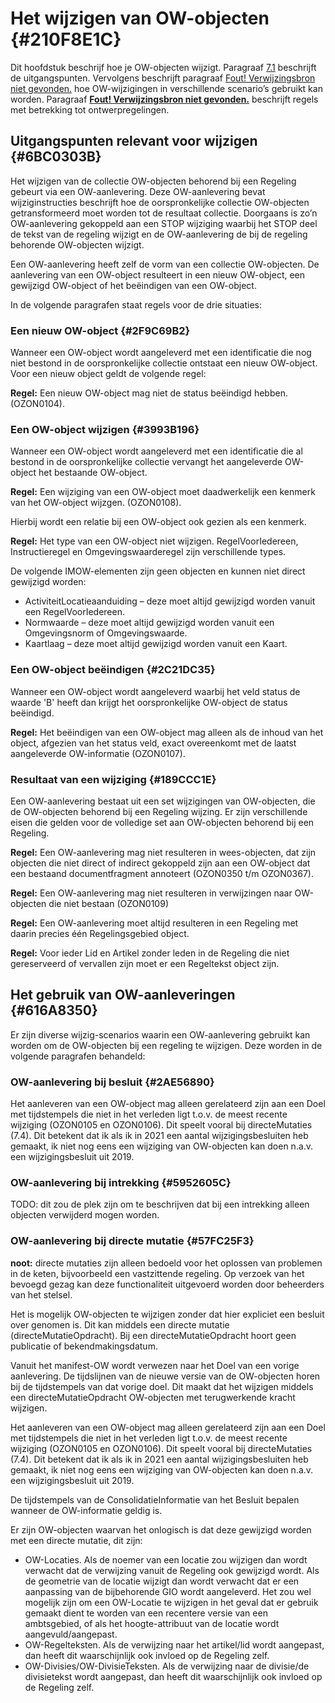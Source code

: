 # Het wijzigen van OW-objecten {#210F8E1C}

Dit hoofdstuk beschrijf hoe je OW-objecten wijzigt. Paragraaf
<a href='#6BC0303B'>7.1</a> beschrijft de uitgangspunten. Vervolgens beschrijft
paragraaf <a href='#'>Fout! Verwijzingsbron niet gevonden.</a> hoe
OW-wijzigingen in verschillende scenario’s gebruikt kan worden. Paragraaf
<b><a href='#'>Fout! Verwijzingsbron niet gevonden.</a></b> beschrijft regels
met betrekking tot ontwerpregelingen.

## Uitgangspunten relevant voor wijzigen {#6BC0303B}

Het wijzigen van de collectie OW-objecten behorend bij een Regeling gebeurt via
een OW-aanlevering. Deze OW-aanlevering bevat wijziginstructies beschrijft hoe
de oorspronkelijke collectie OW-objecten getransformeerd moet worden tot de
resultaat collectie. Doorgaans is zo’n OW-aanlevering gekoppeld aan een STOP
wijziging waarbij het STOP deel de tekst van de regeling wijzigt en de
OW-aanlevering de bij de regeling behorende OW-objecten wijzigt.

Een OW-aanlevering heeft zelf de vorm van een collectie OW-objecten. De
aanlevering van een OW-object resulteert in een nieuw OW-object, een gewijzigd
OW-object of het beëindigen van een OW-object.

In de volgende paragrafen staat regels voor de drie situaties:

### Een nieuw OW-object {#2F9C69B2}

Wanneer een OW-object wordt aangeleverd met een identificatie die nog niet
bestond in de oorspronkelijke collectie ontstaat een nieuw OW-object. Voor een
nieuw object geldt de volgende regel:

**Regel:** Een nieuw OW-object mag niet de status beëindigd hebben. (OZON0104).

### Een OW-object wijzigen {#3993B196}

Wanneer een OW-object wordt aangeleverd met een identificatie die al bestond in
de oorspronkelijke collectie vervangt het aangeleverde OW-object het bestaande
OW-object.

**Regel:** Een wijziging van een OW-object moet daadwerkelijk een kenmerk van
het OW-object wijzgen. (OZON0108).

Hierbij wordt een relatie bij een OW-object ook gezien als een kenmerk.

**Regel:** Het type van een OW-object niet wijzigen. RegelVoorIedereen,
Instructieregel en Omgevingswaarderegel zijn verschillende types.

De volgende IMOW-elementen zijn geen objecten en kunnen niet direct gewijzigd
worden:

- ActiviteitLocatieaanduiding – deze moet altijd gewijzigd worden vanuit een
  RegelVoorIedereen.
- Normwaarde – deze moet altijd gewijzigd worden vanuit een Omgevingsnorm of
  Omgevingswaarde.
- Kaartlaag – deze moet altijd gewijzigd worden vanuit een Kaart.

### Een OW-object beëindigen {#2C21DC35}

Wanneer een OW-object wordt aangeleverd waarbij het veld status de waarde 'B'
heeft dan krijgt het oorspronkelijke OW-object de status beëindigd.

**Regel:** Het beëindigen van een OW-object mag alleen als de inhoud van het
object, afgezien van het status veld, exact overeenkomt met de laatst
aangeleverde OW-informatie (OZON0107).

### Resultaat van een wijziging {#189CCC1E}

Een OW-aanlevering bestaat uit een set wijzigingen van OW-objecten, die de
OW-objecten behorend bij een Regeling wijzing. Er zijn verschillende eisen die
gelden voor de volledige set aan OW-objecten behorend bij een Regeling.

**Regel:** Een OW-aanlevering mag niet resulteren in wees-objecten, dat zijn
objecten die niet direct of indirect gekoppeld zijn aan een OW-object dat een
bestaand documentfragment annoteert (OZON0350 t/m OZON0367).

**Regel:** Een OW-aanlevering mag niet resulteren in verwijzingen naar
OW-objecten die niet bestaan (OZON0109)

**Regel:** Een OW-aanlevering moet altijd resulteren in een Regeling met daarin
precies één Regelingsgebied object.

**Regel:** Voor ieder Lid en Artikel zonder leden in de Regeling die niet
gereserveerd of vervallen zijn moet er een Regeltekst object zijn.

## Het gebruik van OW-aanleveringen {#616A8350}

Er zijn diverse wijzig-scenarios waarin een OW-aanlevering gebruikt kan worden
om de OW-objecten bij een regeling te wijzigen. Deze worden in de volgende
paragrafen behandeld:

### OW-aanlevering bij besluit {#2AE56890}

Het aanleveren van een OW-object mag alleen gerelateerd zijn aan een Doel met
tijdstempels die niet in het verleden ligt t.o.v. de meest recente wijziging
(OZON0105 en OZON0106). Dit speelt vooral bij directeMutaties (7.4). Dit
betekent dat ik als ik in 2021 een aantal wijzigingsbesluiten heb gemaakt, ik
niet nog eens een wijziging van OW-objecten kan doen n.a.v. een
wijzigingsbesluit uit 2019.

### OW-aanlevering bij intrekking {#5952605C}

TODO: dit zou de plek zijn om te beschrijven dat bij een intrekking alleen
objecten verwijderd mogen worden.

### OW-aanlevering bij directe mutatie {#57FC25F3}

**noot:** directe mutaties zijn alleen bedoeld voor het oplossen van problemen
in de keten, bijvoorbeeld een vastzittende regeling. Op verzoek van het bevoegd
gezag kan deze functionaliteit uitgevoerd worden door beheerders van het
stelsel.

Het is mogelijk OW-objecten te wijzigen zonder dat hier expliciet een besluit
over genomen is. Dit kan middels een directe mutatie (directeMutatieOpdracht).
Bij een directeMutatieOpdracht hoort geen publicatie of bekendmakingsdatum.

Vanuit het manifest-OW wordt verwezen naar het Doel van een vorige aanlevering.
De tijdslijnen van de nieuwe versie van de OW-objecten horen bij de tijdstempels
van dat vorige doel. Dit maakt dat het wijzigen middels een
directeMutatieOpdracht OW-objecten met terugwerkende kracht wijzigen.

Het aanleveren van een OW-object mag alleen gerelateerd zijn aan een Doel met
tijdstempels die niet in het verleden ligt t.o.v. de meest recente wijziging
(OZON0105 en OZON0106). Dit speelt vooral bij directeMutaties (7.4). Dit
betekent dat ik als ik in 2021 een aantal wijzigingsbesluiten heb gemaakt, ik
niet nog eens een wijziging van OW-objecten kan doen n.a.v. een
wijzigingsbesluit uit 2019.

De tijdstempels van de ConsolidatieInformatie van het Besluit bepalen wanneer de
OW-informatie geldig is.

Er zijn OW-objecten waarvan het onlogisch is dat deze gewijzigd worden met een
directe mutatie, dit zijn:

- OW-Locaties. Als de noemer van een locatie zou wijzigen dan wordt verwacht dat
  de verwijzing vanuit de Regeling ook gewijzigd wordt. Als de geometrie van de
  locatie wijzigt dan wordt verwacht dat er een aanpassing van de bijbehorende
  GIO wordt aangeleverd. Het zou wel mogelijk zijn om een OW-Locatie te wijzigen
  in het geval dat er gebruik gemaakt dient te worden van een recentere versie
  van een ambtsgebied, of als het hoogte-attribuut van de locatie wordt
  aangevuld/aangepast.
- OW-Regelteksten. Als de verwijzing naar het artikel/lid wordt aangepast, dan
  heeft dit waarschijnlijk ook invloed op de Regeling zelf.
- OW-Divisies/OW-DivisieTeksten. Als de verwijzing naar de divisie/de
  divisietekst wordt aangepast, dan heeft dit waarschijnlijk ook invloed op de
  Regeling zelf.
